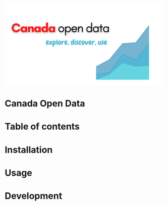 ![Banner](https://github.com/dgunning/canadaopendata/blob/main/images/opendatalogo.png)
# Canada Open Data

# Table of contents

# Installation

# Usage

# Development
